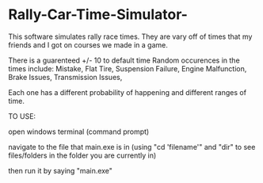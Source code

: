 # Rally-Car-Time-Simulator-

This software simulates rally race times.
They are vary off of times that my friends and I got on courses we made in a game.

There is a guarenteed +/- 10 to default time
Random occurences in the times include:
Mistake,
Flat Tire, 
Suspension Failure, 
Engine Malfunction, 
Brake Issues, 
Transmission Issues, 

Each one has a different probability of happening and different ranges of time.

TO USE:

open windows terminal (command prompt)

navigate to the file that main.exe is in (using "cd 'filename'" and "dir" to see files/folders in the folder you are currently in)

then run it by saying "main.exe"
